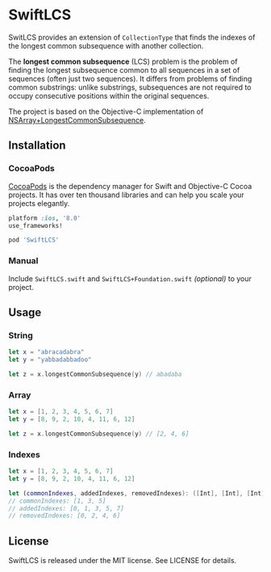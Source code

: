 # SwiftLCS
SwitLCS provides an extension of `CollectionType` that finds the indexes of the longest common subsequence with another collection.

The **longest common subsequence** (LCS) problem is the problem of finding the longest subsequence common to all sequences in a set of sequences (often just two sequences). It differs from problems of finding common substrings: unlike substrings, subsequences are not required to occupy consecutive positions within the original sequences.

The project is based on the Objective-C implementation of [NSArray+LongestCommonSubsequence](https://github.com/khanlou/NSArray-LongestCommonSubsequence).

## Installation

### CocoaPods
[CocoaPods](https://cocoapods.org) is the dependency manager for Swift and Objective-C Cocoa projects. It has over ten thousand libraries and can help you scale your projects elegantly.
```Ruby
platform :ios, '8.0'
use_frameworks!

pod 'SwiftLCS'
```

### Manual
Include `SwiftLCS.swift` and `SwiftLCS+Foundation.swift` *(optional)* to your project.

## Usage

### String
```Swift
let x = "abracadabra"
let y = "yabbadabbadoo"

let z = x.longestCommonSubsequence(y) // abadaba
```

### Array
```Swift
let x = [1, 2, 3, 4, 5, 6, 7]
let y = [8, 9, 2, 10, 4, 11, 6, 12]

let z = x.longestCommonSubsequence(y) // [2, 4, 6]
```

### Indexes
```Swift
let x = [1, 2, 3, 4, 5, 6, 7]
let y = [8, 9, 2, 10, 4, 11, 6, 12]

let (commonIndexes, addedIndexes, removedIndexes): ([Int], [Int], [Int]) = x.longestCommonSubsequence(y)
// commonIndexes: [1, 3, 5]
// addedIndexes: [0, 1, 3, 5, 7]
// removedIndexes: [0, 2, 4, 6]
```

## License
SwiftLCS is released under the MIT license. See LICENSE for details.
